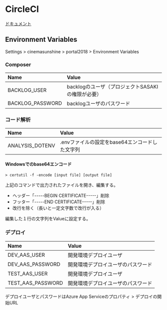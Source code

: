 # CircleCI

[ドキュメント](https://circleci.com/docs/ja/)

## Environment Variables

Settings > cinemasunshine > portal2018 > Environment Variables

### Composer

| Name | Value |
|:---|:---|
|BACKLOG_USER |backlogのユーザ（プロジェクトSASAKIの権限が必要） |
|BACKLOG_PASSWORD |backlogユーザのパスワード |

### コード解析

| Name | Value |
|:---|:---|
|ANALYSIS_DOTENV |.envファイルの設定をbase64エンコードした文字列 |

#### Windowsでのbase64エンコード

```dosbatch
> certutil -f -encode [input file] [output file]
```

上記のコマンドで出力されたファイルを開き、編集する。

- ヘッダー「-----BEGIN CERTIFICATE-----」削除
- フッター「-----END CERTIFICATE-----」削除
- 改行を除く（長いと一定文字数で改行が入る）

編集した１行の文字列をValueに設定する。

### デプロイ

| Name | Value |
|:---|:---|
|DEV_AAS_USER |開発環境デプロイユーザ |
|DEV_AAS_PASSWORD |開発環境デプロイユーザのパスワード |
|TEST_AAS_USER |開発環境デプロイユーザ |
|TEST_AAS_PASSWORD |開発環境デプロイユーザのパスワード |

デプロイユーザとパスワードはAzure App Serviceのプロパティ > デプロイの開始URL
